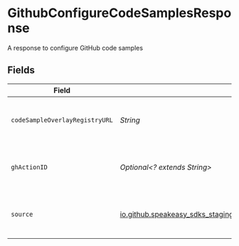 # GithubConfigureCodeSamplesResponse

A response to configure GitHub code samples


## Fields

| Field                                                                                                                    | Type                                                                                                                     | Required                                                                                                                 | Description                                                                                                              |
| ------------------------------------------------------------------------------------------------------------------------ | ------------------------------------------------------------------------------------------------------------------------ | ------------------------------------------------------------------------------------------------------------------------ | ------------------------------------------------------------------------------------------------------------------------ |
| `codeSampleOverlayRegistryURL`                                                                                           | *String*                                                                                                                 | :heavy_check_mark:                                                                                                       | The URL of the code sample overlay registry                                                                              |
| `ghActionID`                                                                                                             | *Optional<? extends String>*                                                                                             | :heavy_minus_sign:                                                                                                       | The ID of the GitHub action that was dispatched                                                                          |
| `source`                                                                                                                 | [io.github.speakeasy_sdks_staging.javaclientsdk.models.shared.WorkflowDocument](../../models/shared/WorkflowDocument.md) | :heavy_check_mark:                                                                                                       | A document referenced by a workflow                                                                                      |